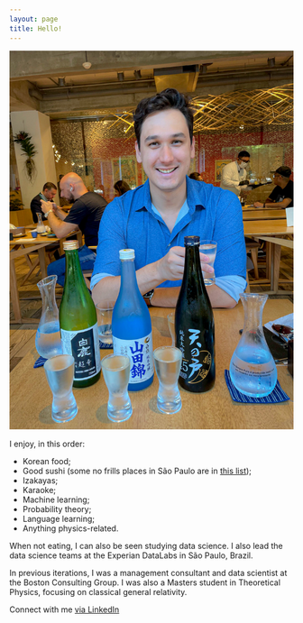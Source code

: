 ```yaml
---
layout: page
title: Hello!
---
```


![A picture of a happy man enjoying a tasting of sake (2022)](/assets/img/sake.jpg)

I enjoy, in this order:

* Korean food;
* Good sushi (some no frills places in São Paulo are in [this list](https://goo.gl/maps/UN1xBUHNq2rjaka99));
* Izakayas;
* Karaoke;
* Machine learning;
* Probability theory;
* Language learning;
* Anything physics-related.

When not eating, I can also be seen studying data science. I also lead the data science teams at the Experian DataLabs in São Paulo, Brazil.

In previous iterations, I was a management consultant and data scientist at the Boston Consulting Group. I was also a Masters student in Theoretical Physics, focusing on classical general relativity. 

Connect with me [via LinkedIn](https://www.linkedin.com/in/atmg92/)